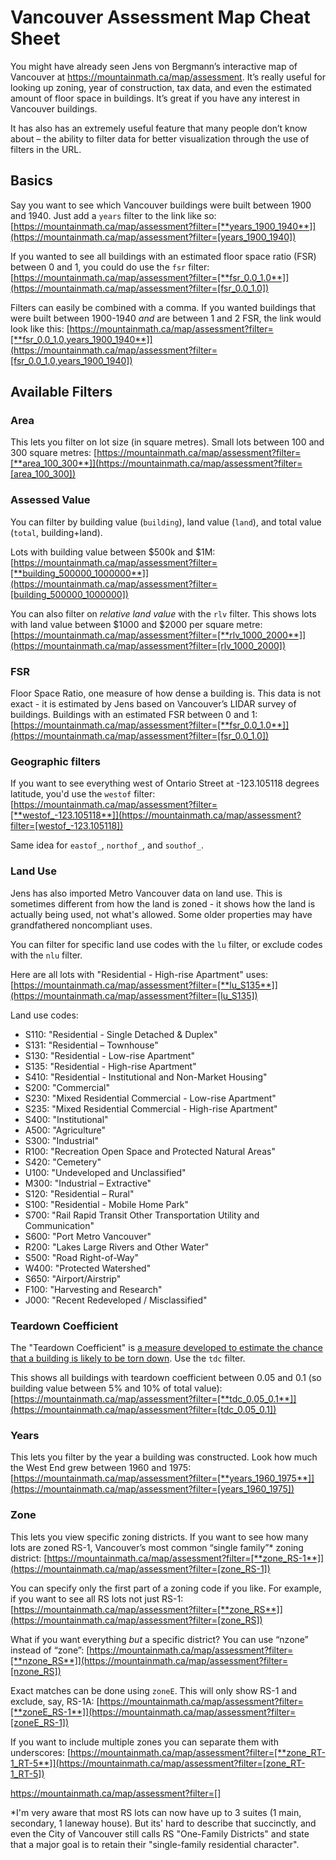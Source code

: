 # Vancouver Assessment Map Cheat Sheet

You might have already seen Jens von Bergmann’s interactive map of Vancouver at https://mountainmath.ca/map/assessment. It’s really useful for looking up zoning, year of construction, tax data, and even the estimated amount of floor space in buildings. It’s great if you have any interest in Vancouver buildings. 

It has also has an extremely useful feature that many people don’t know about – the ability to filter data for better visualization through the use of filters in the URL.

## Basics

Say you want to see which Vancouver buildings were built between 1900 and 1940. Just add a `years` filter to the link like so: [https://mountainmath.ca/map/assessment?filter=[**years_1900_1940**]](https://mountainmath.ca/map/assessment?filter=[years_1900_1940])

If you wanted to see all buildings with an estimated floor space ratio (FSR) between 0 and 1, you could do use the `fsr` filter: [https://mountainmath.ca/map/assessment?filter=[**fsr_0.0_1.0**]](https://mountainmath.ca/map/assessment?filter=[fsr_0.0_1.0])

Filters can easily be combined with a comma. If you wanted buildings that were built between 1900-1940 _and_ are between 1 and 2 FSR, the link would look like this: [https://mountainmath.ca/map/assessment?filter=[**fsr_0.0_1.0,years_1900_1940**]](https://mountainmath.ca/map/assessment?filter=[fsr_0.0_1.0,years_1900_1940])

## Available Filters

### Area

This lets you filter on lot size (in square metres). Small lots between 100 and 300 square metres: [https://mountainmath.ca/map/assessment?filter=[**area_100_300**]](https://mountainmath.ca/map/assessment?filter=[area_100_300])

### Assessed Value

You can filter by building value (`building`), land value (`land`), and total value (`total`, building+land). 

Lots with building value between $500k and $1M: [https://mountainmath.ca/map/assessment?filter=[**building_500000_1000000**]](https://mountainmath.ca/map/assessment?filter=[building_500000_1000000])

You can also filter on *relative land value* with the `rlv` filter. This shows lots with land value between $1000 and $2000 per square metre: [https://mountainmath.ca/map/assessment?filter=[**rlv_1000_2000**]](https://mountainmath.ca/map/assessment?filter=[rlv_1000_2000])

### FSR

Floor Space Ratio, one measure of how dense a building is. This data is not exact - it is estimated by Jens based on Vancouver’s LIDAR survey of buildings.
Buildings with an estimated FSR between 0 and 1: [https://mountainmath.ca/map/assessment?filter=[**fsr_0.0_1.0**]](https://mountainmath.ca/map/assessment?filter=[fsr_0.0_1.0])

### Geographic filters

If you want to see everything west of Ontario Street at -123.105118 degrees latitude, you'd use the `westof` filter: [https://mountainmath.ca/map/assessment?filter=[**westof_-123.105118**]](https://mountainmath.ca/map/assessment?filter=[westof_-123.105118])

Same idea for `eastof_`, `northof_`, and `southof_`.

### Land Use

Jens has also imported Metro Vancouver data on land use. This is sometimes different from how the land is zoned - it shows how the land is actually being used, not what's allowed. Some older properties may have grandfathered noncompliant uses.

You can filter for specific land use codes with the `lu` filter, or exclude codes with the `nlu` filter.

Here are all lots with "Residential - High-rise Apartment" uses: [https://mountainmath.ca/map/assessment?filter=[**lu_S135**]](https://mountainmath.ca/map/assessment?filter=[lu_S135])

Land use codes:

* S110: "Residential - Single Detached & Duplex"
* S131: "Residential – Townhouse"
* S130: "Residential - Low-rise Apartment"
* S135: "Residential - High-rise Apartment"
* S410: "Residential - Institutional and Non-Market Housing"
* S200: "Commercial"
* S230: "Mixed Residential Commercial - Low-rise Apartment"
* S235: "Mixed Residential Commercial - High-rise Apartment"
* S400: "Institutional"
* A500: "Agriculture"
* S300: "Industrial"
* R100: "Recreation Open Space and Protected Natural Areas"
* S420: "Cemetery"
* U100: "Undeveloped and Unclassified"
* M300: "Industrial – Extractive"
* S120: "Residential – Rural"
* S100: "Residential - Mobile Home Park"
* S700: "Rail Rapid Transit Other Transportation Utility and Communication"
* S600: "Port Metro Vancouver"
* R200: "Lakes Large Rivers and Other Water"
* S500: "Road Right-of-Way"
* W400: "Protected Watershed"
* S650: "Airport/Airstrip"
* F100: "Harvesting and Research"
* J000: "Recent Redeveloped / Misclassified"



### Teardown Coefficient

The "Teardown Coefficient" is [a measure developed to estimate the chance that a building is likely to be torn down](https://doodles.mountainmath.ca/blog/2016/01/18/redevelopment/). Use the `tdc` filter.

This shows all buildings with teardown coefficient between 0.05 and 0.1 (so building value between 5% and 10% of total value): [https://mountainmath.ca/map/assessment?filter=[**tdc_0.05_0.1**]](https://mountainmath.ca/map/assessment?filter=[tdc_0.05_0.1])

### Years

This lets you filter by the year a building was constructed. Look how much the West End grew between 1960 and 1975: [https://mountainmath.ca/map/assessment?filter=[**years_1960_1975**]](https://mountainmath.ca/map/assessment?filter=[years_1960_1975])

### Zone

This lets you view specific zoning districts. If you want to see how many lots are zoned RS-1, Vancouver’s most common “single family”* zoning district: [https://mountainmath.ca/map/assessment?filter=[**zone_RS-1**]](https://mountainmath.ca/map/assessment?filter=[zone_RS-1])

You can specify only the first part of a zoning code if you like. For example, if you want to see all RS lots not just RS-1: [https://mountainmath.ca/map/assessment?filter=[**zone_RS**]](https://mountainmath.ca/map/assessment?filter=[zone_RS])

What if you want everything _but_ a specific district? You can use “nzone” instead of “zone”: [https://mountainmath.ca/map/assessment?filter=[**nzone_RS**]](https://mountainmath.ca/map/assessment?filter=[nzone_RS])

Exact matches can be done using `zoneE`. This will only show RS-1 and exclude, say, RS-1A: [https://mountainmath.ca/map/assessment?filter=[**zoneE_RS-1**]](https://mountainmath.ca/map/assessment?filter=[zoneE_RS-1])

If you want to include multiple zones you can separate them with underscores: [https://mountainmath.ca/map/assessment?filter=[**zone_RT-1_RT-5**]](https://mountainmath.ca/map/assessment?filter=[zone_RT-1_RT-5])





https://mountainmath.ca/map/assessment?filter=[]









*I'm very aware that most RS lots can now have up to 3 suites (1 main, secondary, 1 laneway house). But its' hard to describe that succinctly, and even the City of Vancouver still calls RS "One-Family Districts" and state that a major goal is to retain their "single-family residential character".